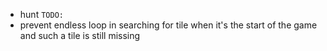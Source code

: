 - hunt `TODO:`
- prevent endless loop in searching for tile when it's the start of the game and such a tile is still missing